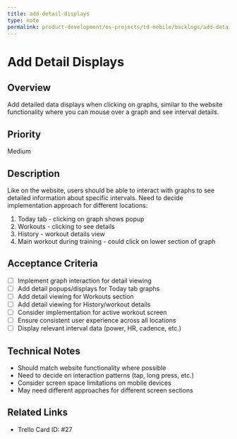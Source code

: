 ```yaml
---
title: add-detail-displays
type: note
permalink: product-development/os-projects/td-mobile/backlogs/add-detail-displays
---
```


# Add Detail Displays

## Overview
Add detailed data displays when clicking on graphs, similar to the website functionality where you can mouse over a graph and see interval details.

## Priority
Medium

## Description
Like on the website, users should be able to interact with graphs to see detailed information about specific intervals. Need to decide implementation approach for different locations:

1. Today tab - clicking on graph shows popup
2. Workouts - clicking to see details  
3. History - workout details view
4. Main workout during training - could click on lower section of graph

## Acceptance Criteria
- [ ] Implement graph interaction for detail viewing
- [ ] Add detail popups/displays for Today tab graphs
- [ ] Add detail viewing for Workouts section
- [ ] Add detail viewing for History/workout details
- [ ] Consider implementation for active workout screen
- [ ] Ensure consistent user experience across all locations
- [ ] Display relevant interval data (power, HR, cadence, etc.)

## Technical Notes
- Should match website functionality where possible
- Need to decide on interaction patterns (tap, long press, etc.)
- Consider screen space limitations on mobile devices
- May need different approaches for different screen sections

## Related Links
- Trello Card ID: #27